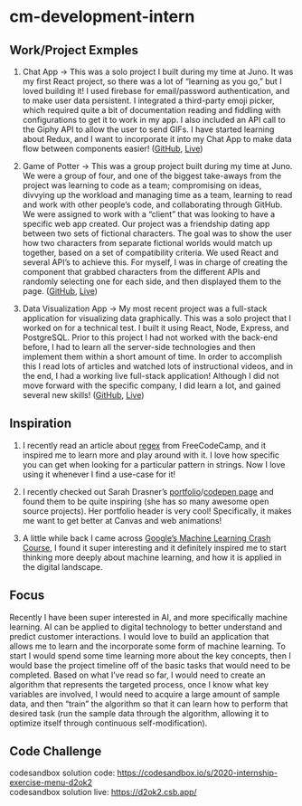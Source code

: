 # cm-development-intern

## Work/Project Exmples
1. Chat App -> This was a solo project I built during my time at Juno. It was my first React project, so there was a lot of “learning as you go,” but I loved building it! I used firebase for email/password authentication, and to make user data persistent. I integrated a third-party emoji picker, which required quite a bit of documentation reading and fiddling with configurations to get it to work in my app. I also included an API call to the Giphy API to allow the user to send GIFs. I have started learning about Redux, and I want to incorporate it into my Chat App to make data flow between components easier! ([GitHub](https://github.com/SSArmitage/sarah-armitage-project-five), [Live](https://ssarmitage.github.io/sarah-armitage-project-five/))

2. Game of Potter -> This was a group project built during my time at Juno. We were a group of four, and one of the biggest take-aways from the project was learning to code as a team; compromising on ideas, divvying up the workload and managing time as a team, learning to read and work with other people’s code, and collaborating through GitHub. We were assigned to work with a “client” that was looking to have a specific web app created. Our project was a friendship dating app between two sets of fictional characters. The goal was to show the user how two characters from separate fictional worlds would match up together, based on a set of compatibility criteria. We used React and several API’s to achieve this. For myself, I was in charge of creating the component that grabbed characters from the different APIs and randomly selecting one for each side, and then displayed them to the page. ([GitHub](https://github.com/GameOfPotter/GameOfPotter), [Live](https://gameofpotter.github.io/GameOfPotter/))

3. Data Visualization App -> My most recent project was a full-stack application for visualizing data graphically. This was a solo project that I worked on for a technical test. I built it using React, Node, Express, and PostgreSQL. Prior to this project I had not worked with the back-end before, I had to learn all the server-side technologies and then implement them within a short amount of time. In order to accomplish this I read lots of articles and watched lots of instructional videos, and in the end, I had a working live full-stack application! Although I did not move forward with the specific company, I did learn a lot, and gained several new skills! ([GitHub](https://github.com/SSArmitage/data-visual), [Live](https://visualize-data-graphical.herokuapp.com//))

## Inspiration
1. I recently read an article about [regex](https://www.freecodecamp.org/news/regular-expressions-demystified-regex-isnt-as-hard-as-it-looks-617b55cf787/) from FreeCodeCamp, and it inspired me to learn more and play around with it. I love how specific you can get when looking for a particular pattern in strings. Now I love using it whenever I find a use-case for it!

2. I recently checked out Sarah Drasner’s [portfolio](https://sarahdrasnerdesign.com/)/[codepen page](https://codepen.io/sdras/) and found them to be quite inspiring (she has so many awesome open source projects). Her portfolio header is very cool! Specifically, it makes me want to get better at Canvas and web animations!

3. A little while back I came across [Google’s Machine Learning Crash Course](https://developers.google.com/machine-learning/crash-course), I found it super interesting and it definitely inspired me to start thinking more deeply about machine learning, and how it is applied in the digital landscape.  


## Focus
Recently I have been super interested in AI, and more specifically machine learning. AI can be applied to digital technology to better understand and predict customer interactions. I would love to build an application that allows me to learn and the incorporate some form of machine learning. To start I would spend some time learning more about the key concepts, then I would base the project timeline off of the basic tasks that would need to be completed. Based on what I’ve read so far, I would need to create an algorithm that represents the targeted process, once I know what key variables are involved, I would need to acquire a large amount of sample data, and then “train” the algorithm so that it can learn how to perform that desired task (run the sample data through the algorithm, allowing it to optimize itself through continuous self-modification).

## Code Challenge 
codesandbox solution code: https://codesandbox.io/s/2020-internship-exercise-menu-d2ok2 \
codesandbox solution live: https://d2ok2.csb.app/

